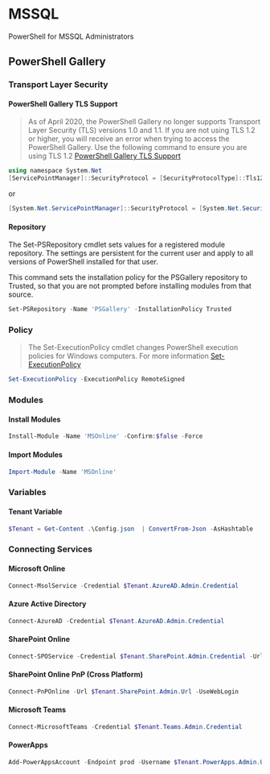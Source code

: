 # MSSQL
PowerShell for MSSQL Administrators

## PowerShell Gallery

### Transport Layer Security

#### PowerShell Gallery TLS Support

> As of April 2020, the PowerShell Gallery no longer supports Transport Layer Security (TLS) versions 1.0 and 1.1. If you are not using TLS 1.2 or higher, you will receive an error when trying to access the PowerShell Gallery. Use the following command to ensure you are using TLS 1.2
[PowerShell Gallery TLS Support](https://devblogs.microsoft.com/powershell/powershell-gallery-tls-support/)

```powershell
using namespace System.Net
[ServicePointManager]::SecurityProtocol = [SecurityProtocolType]::Tls12
```

or

```powershell
[System.Net.ServicePointManager]::SecurityProtocol = [System.Net.SecurityProtocolType]::Tls12
```

#### Repository

The Set-PSRepository cmdlet sets values for a registered module repository. The settings are persistent for the current user and apply to all versions of PowerShell installed for that user.

This command sets the installation policy for the PSGallery repository to Trusted, so that you are not prompted before installing modules from that source.

```powershell
Set-PSRepository -Name 'PSGallery' -InstallationPolicy Trusted
```

### Policy

> The Set-ExecutionPolicy cmdlet changes PowerShell execution policies for Windows computers. For more information [Set-ExecutionPolicy](https://docs.microsoft.com/en-us/powershell/module/microsoft.powershell.security/set-executionpolicy?view=powershell-7.1)

```powershell
Set-ExecutionPolicy -ExecutionPolicy RemoteSigned
```

### Modules

#### Install Modules

```powershell
Install-Module -Name 'MSOnline' -Confirm:$false -Force
```

#### Import Modules

```powershell
Import-Module -Name 'MSOnline'
```

### Variables

#### Tenant Variable

```powershell
$Tenant = Get-Content .\Config.json  | ConvertFrom-Json -AsHashtable
```

### Connecting Services

#### Microsoft Online

```powershell
Connect-MsolService -Credential $Tenant.AzureAD.Admin.Credential
```

#### Azure Active Directory

```powershell
Connect-AzureAD -Credential $Tenant.AzureAD.Admin.Credential
```

#### SharePoint Online

```powershell
Connect-SPOService -Credential $Tenant.SharePoint.Admin.Credential -Url $Tenant.SharePoint.Admin.Url
```

#### SharePoint Online PnP (Cross Platform)

```powershell
Connect-PnPOnline -Url $Tenant.SharePoint.Admin.Url -UseWebLogin 
```

#### Microsoft Teams

```powershell
Connect-MicrosoftTeams -Credential $Tenant.Teams.Admin.Credential
```

#### PowerApps

```powershell
Add-PowerAppsAccount -Endpoint prod -Username $Tenant.PowerApps.Admin.UserName -Password (ConvertTo-SecureString $Tenant.PowerApps.Admin.Password -AsPlainText -Force )
```

